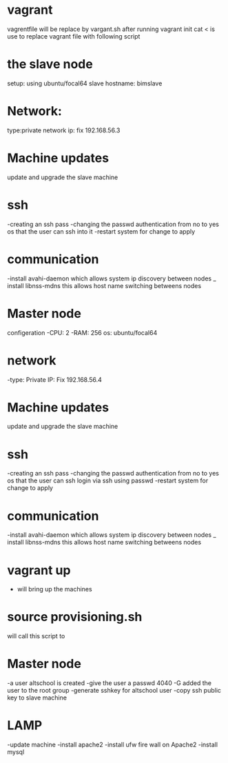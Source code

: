 # vagrant
 vagrentfile will be replace by vargant.sh after running vagrant init 
 cat <<EOF > is use to replace vagrant file with following script
# the slave node
setup: using ubuntu/focal64
slave hostname: bimslave
# Network: 
type:private network 
ip: fix 192.168.56.3

# Machine updates
update and upgrade the slave machine

# ssh
-creating an ssh pass 
-changing the passwd authentication from no to yes os that the user can ssh into it 
-restart system for change to apply 

# communication 
-install avahi-daemon which allows system ip discovery between nodes
_ install libnss-mdns this allows host name switching betweens nodes 


# Master node
configeration 
-CPU: 2
-RAM: 256 
os: ubuntu/focal64

# network 
-type: Private 
IP: Fix 192.168.56.4

# Machine updates
update and upgrade the slave machine

# ssh
-creating an ssh pass 
-changing the passwd authentication from no to yes os that the user can ssh login  via ssh using passwd
-restart system for change to apply 

# communication 
-install avahi-daemon which allows system ip discovery between nodes
_ install libnss-mdns this allows host name switching betweens nodes 

# vagrant up 
- will bring up the machines

# source provisioning.sh 
 will call this script to 

# Master node

-a user altschool is created 
-give the user a passwd 4040
-G added the user to the root group
-generate sshkey for altschool user
-copy ssh public key  to slave machine 

# LAMP

-update machine 
-install apache2 
-install ufw fire wall on Apache2
-install mysql